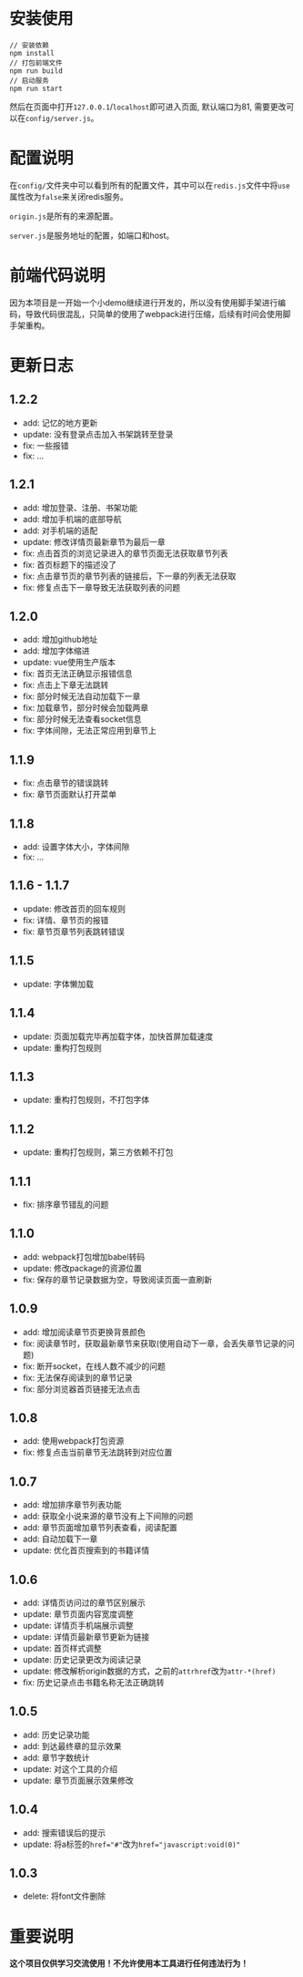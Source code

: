 # 安装使用

```shell
// 安装依赖
npm install
// 打包前端文件
npm run build
// 启动服务
npm run start
```

然后在页面中打开`127.0.0.1`/`localhost`即可进入页面, 默认端口为81, 需要更改可以在`config/server.js`。

# 配置说明

在`config/`文件夹中可以看到所有的配置文件，其中可以在`redis.js`文件中将`use`属性改为`false`来关闭redis服务。

`origin.js`是所有的来源配置。

`server.js`是服务地址的配置，如端口和host。

# 前端代码说明

因为本项目是一开始一个小demo继续进行开发的，所以没有使用脚手架进行编码，导致代码很混乱，只简单的使用了webpack进行压缩，后续有时间会使用脚手架重构。

# 更新日志

## 1.2.2

* add: 记忆的地方更新
* update: 没有登录点击加入书架跳转至登录
* fix: 一些报错
* fix: ...

## 1.2.1

* add: 增加登录、注册、书架功能
* add: 增加手机端的底部导航
* add: 对手机端的适配
* update: 修改详情页最新章节为最后一章
* fix: 点击首页的浏览记录进入的章节页面无法获取章节列表
* fix: 首页标题下的描述没了
* fix: 点击章节页的章节列表的链接后，下一章的列表无法获取
* fix: 修复点击下一章导致无法获取列表的问题

## 1.2.0

* add: 增加github地址
* add: 增加字体缩进
* update: vue使用生产版本
* fix: 首页无法正确显示报错信息
* fix: 点击上下章无法跳转
* fix: 部分时候无法自动加载下一章
* fix: 加载章节，部分时候会加载两章
* fix: 部分时候无法查看socket信息
* fix: 字体间隙，无法正常应用到章节上

## 1.1.9

* fix: 点击章节的错误跳转
* fix: 章节页面默认打开菜单

## 1.1.8

* add: 设置字体大小，字体间隙
* fix: ...

## 1.1.6 - 1.1.7

* update: 修改首页的回车规则
* fix: 详情、章节页的报错
* fix: 章节页章节列表跳转错误

## 1.1.5

* update: 字体懒加载

## 1.1.4

* update: 页面加载完毕再加载字体，加快首屏加载速度
* update: 重构打包规则

## 1.1.3

* update: 重构打包规则，不打包字体

## 1.1.2

* update: 重构打包规则，第三方依赖不打包

## 1.1.1

* fix: 排序章节错乱的问题

## 1.1.0

* add: webpack打包增加babel转码
* update: 修改package的资源位置
* fix: 保存的章节记录数据为空，导致阅读页面一直刷新

## 1.0.9

* add: 增加阅读章节页更换背景颜色
* fix: 阅读章节时，获取最新章节来获取(使用自动下一章，会丢失章节记录的问题)
* fix: 断开socket，在线人数不减少的问题
* fix: 无法保存阅读到的章节记录
* fix: 部分浏览器首页链接无法点击

## 1.0.8

* add: 使用webpack打包资源
* fix: 修复点击当前章节无法跳转到对应位置

## 1.0.7

* add: 增加排序章节列表功能
* add: 获取全小说来源的章节没有上下间隙的问题
* add: 章节页面增加章节列表查看，阅读配置
* add: 自动加载下一章
* update: 优化首页搜索到的书籍详情

## 1.0.6

* add: 详情页访问过的章节区别展示
* update: 章节页面内容宽度调整
* update: 详情页手机端展示调整
* update: 详情页最新章节更新为链接
* update: 首页样式调整
* update: 历史记录更改为阅读记录
* update: 修改解析origin数据的方式，之前的`attrhref`改为`attr-*(href)`
* fix: 历史记录点击书籍名称无法正确跳转

## 1.0.5

* add: 历史记录功能
* add: 到达最终章的显示效果
* add: 章节字数统计
* update: 对这个工具的介绍
* update: 章节页面展示效果修改

## 1.0.4

* add: 搜索错误后的提示
* update: 将a标签的`href="#"`改为`href="javascript:void(0)"`

## 1.0.3

* delete: 将font文件删除

# 重要说明

**这个项目仅供学习交流使用！不允许使用本工具进行任何违法行为！**